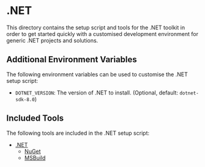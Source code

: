 # .NET

This directory contains the setup script and tools for the .NET toolkit in order to get started quickly with a customised development environment for generic .NET projects and solutions.

## Additional Environment Variables

The following environment variables can be used to customise the .NET setup script:

- `DOTNET_VERSION`: The version of .NET to install. (Optional, default: `dotnet-sdk-8.0`)

## Included Tools

The following tools are included in the .NET setup script:

- [.NET](https://dotnet.microsoft.com/)
  - [NuGet](https://www.nuget.org/)
  - [MSBuild](https://docs.microsoft.com/en-us/visualstudio/msbuild/msbuild)
